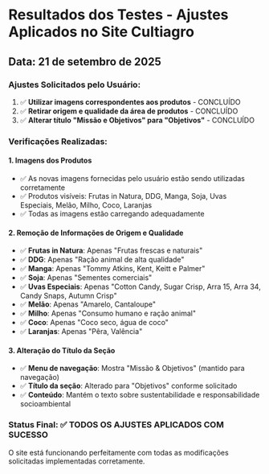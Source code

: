 # Resultados dos Testes - Ajustes Aplicados no Site Cultiagro

## Data: 21 de setembro de 2025

### Ajustes Solicitados pelo Usuário:
1. ✅ **Utilizar imagens correspondentes aos produtos** - CONCLUÍDO
2. ✅ **Retirar origem e qualidade da área de produtos** - CONCLUÍDO  
3. ✅ **Alterar título "Missão e Objetivos" para "Objetivos"** - CONCLUÍDO

### Verificações Realizadas:

#### 1. Imagens dos Produtos
- ✅ As novas imagens fornecidas pelo usuário estão sendo utilizadas corretamente
- ✅ Produtos visíveis: Frutas in Natura, DDG, Manga, Soja, Uvas Especiais, Melão, Milho, Coco, Laranjas
- ✅ Todas as imagens estão carregando adequadamente

#### 2. Remoção de Informações de Origem e Qualidade
- ✅ **Frutas in Natura**: Apenas "Frutas frescas e naturais"
- ✅ **DDG**: Apenas "Ração animal de alta qualidade"  
- ✅ **Manga**: Apenas "Tommy Atkins, Kent, Keitt e Palmer"
- ✅ **Soja**: Apenas "Sementes comerciais"
- ✅ **Uvas Especiais**: Apenas "Cotton Candy, Sugar Crisp, Arra 15, Arra 34, Candy Snaps, Autumn Crisp"
- ✅ **Melão**: Apenas "Amarelo, Cantaloupe"
- ✅ **Milho**: Apenas "Consumo humano e ração animal"
- ✅ **Coco**: Apenas "Coco seco, água de coco"
- ✅ **Laranjas**: Apenas "Pêra, Valência"

#### 3. Alteração do Título da Seção
- ✅ **Menu de navegação**: Mostra "Missão & Objetivos" (mantido para navegação)
- ✅ **Título da seção**: Alterado para "Objetivos" conforme solicitado
- ✅ **Conteúdo**: Mantém o texto sobre sustentabilidade e responsabilidade socioambiental

### Status Final: ✅ TODOS OS AJUSTES APLICADOS COM SUCESSO

O site está funcionando perfeitamente com todas as modificações solicitadas implementadas corretamente.

